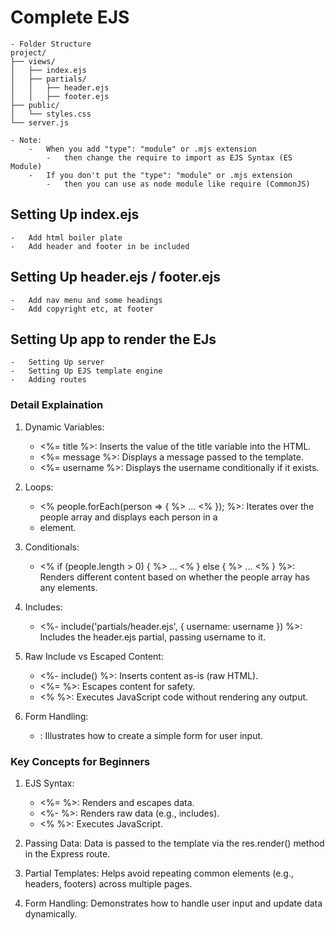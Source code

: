 # Complete EJS
    - Folder Structure
    project/
    ├── views/
    │   ├── index.ejs
    │   ├── partials/
    │   │   ├── header.ejs
    │   │   ├── footer.ejs
    ├── public/
    │   └── styles.css
    └── server.js

    - Note:
        -   When you add "type": "module" or .mjs extension
            -   then change the require to import as EJS Syntax (ES Module)
        -   If you don't put the "type": "module" or .mjs extension
            -   then you can use as node module like require (CommonJS)


## Setting Up index.ejs
    -   Add html boiler plate
    -   Add header and footer in be included

## Setting Up header.ejs / footer.ejs
    -   Add nav menu and some headings
    -   Add copyright etc, at footer 

## Setting Up app to render the EJs
    -   Setting Up server
    -   Setting Up EJS template engine
    -   Adding routes

### Detail Explaination
1. Dynamic Variables:

    *   <%= title %>: Inserts the value of the title variable into the HTML.
    *   <%= message %>: Displays a message passed to the template.
    *   <%= username %>: Displays the username conditionally if it exists.

2. Loops:

    *   <% people.forEach(person => { %> ... <% }); %>: Iterates over the people array and displays each person in a <li> element.

3. Conditionals:

    *   <% if (people.length > 0) { %> ... <% } else { %> ... <% } %>: Renders different content based on whether the people array has any elements.

4. Includes:

    *   <%- include('partials/header.ejs', { username: username }) %>: Includes the header.ejs partial, passing username to it.

5.  Raw Include vs Escaped Content:

    *   <%- include() %>: Inserts content as-is (raw HTML).
    *   <%= %>: Escapes content for safety.
    *   <% %>: Executes JavaScript code without rendering any output.

6. Form Handling:

    *   <form action="/submit" method="POST">: Illustrates how to create a simple form for user input.

### Key Concepts for Beginners
1. EJS Syntax:

    -   <%= %>: Renders and escapes data.
    -   <%- %>: Renders raw data (e.g., includes).
    -   <% %>: Executes JavaScript.

2. Passing Data: Data is passed to the template via the res.render() method in the Express route.

3. Partial Templates: Helps avoid repeating common elements (e.g., headers, footers) across multiple pages.

4. Form Handling: Demonstrates how to handle user input and update data dynamically.